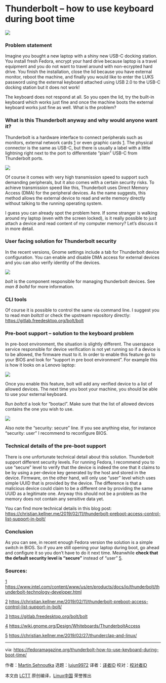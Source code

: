 [#]: collector: (lujun9972)
[#]: translator: ( )
[#]: reviewer: ( )
[#]: publisher: ( )
[#]: url: ( )
[#]: subject: (Thunderbolt – how to use keyboard during boot time)
[#]: via: (https://fedoramagazine.org/thunderbolt-how-to-use-keyboard-during-boot-time/)
[#]: author: (Martin Sehnoutka https://fedoramagazine.org/author/msehnout/)

Thunderbolt – how to use keyboard during boot time
======

![][1]

### Problem statement

Imagine you bought a new laptop with a shiny new USB-C docking station. You install fresh Fedora, encrypt your hard drive because laptop is a travel equipment and you do not want to travel around with non-ecrypted hard drive. You finish the installation, close the lid because you have external monitor, reboot the machine, and finally you would like to enter the LUKS password using the external keyboard attached using USB 2.0 to the USB-C docking station but it does not work!

The keyboard does not respond at all. So you open the lid, try the built-in keyboard which works just fine and once the machine boots the external keyboard works just fine as well. What is the problem?

### What is this Thunderbolt anyway and why would anyone want it?

Thunderbolt is a hardware interface to connect peripherals such as monitors, external network cards [1] or even graphic cards [1]. The physical connector is the same as USB-C, but there is usually a label with a little lightning right next to the port to differentiate “plain” USB-C from Thunderbolt ports.

![][2]

Of course it comes with very high transmission speed to support such demanding peripherals, but it also comes with a certain security risks. To achieve transmission speed like this, Thunderbolt uses Direct Memory Access (DMA) for the peripheral devices. As the name suggests, this method allows the external device to read and write memory directly without talking to the running operating system.

I guess you can already spot the problem here. If some stranger is walking around my laptop (even with the screen locked), is it really possible to just attach a device and read content of my computer memory? Let’s discuss it in more detail.

### User facing solution for Thunderbolt security

In the recent versions, Gnome settings include a tab for Thunderbolt device configuration. You can enable and disable DMA access for external devices and you can also verify identity of the devices.

![][3]

_bolt_ is the component responsible for managing thunderbolt devices. See _man 8 boltd_ for more information.

### CLI tools

Of course it is possible to control the same via command line. I suggest you to read _man boltctl_ or check the upstream repository directly: <https://gitlab.freedesktop.org/bolt/bolt>

### Pre-boot support – solution to the keyboard problem

In pre-boot environment, the situation is slightly different. The userspace service responsible for device verification is not yet running so if a device is to be allowed, the firmware must to it. In order to enable this feature go to your BIOS and look for “support in pre boot environment”. For example this is how it looks on a Lenovo laptop:

![][4]

Once you enable this feature, bolt will add any verified device to a list of allowed devices. The next time you boot your machine, you should be able to use your external keyboard.

Run _boltctl_ a look for “bootacl”. Make sure that the list of allowed devices contains the one you wish to use.

![][5]

Also note the “security: secure” line. If you see anything else, for instance “security: user” I recommend to reconfigure BIOS.

### Technical details of the pre-boot support

There is one unfortunate technical detail about this solution. Thunderbolt support different security levels. For running Fedora, I recommend you to use “secure” level to verify that the device is indeed the one that it claims to be by using a per-device key generated by the host and stored in the device. Firmware, on the other hand, will only use “user” level which uses simple UUID that is provided by the device. The difference is that a malicious device could claim to be a different one by providing the same UUID as a legitimate one. Anyway this should not be a problem as the memory does not contain any sensitive data yet.

You can find more technical details in this blog post: <https://christian.kellner.me/2019/02/11/thunderbolt-preboot-access-control-list-support-in-bolt/>

### Conclusion

As you can see, in recent enough Fedora version the solution is a simple switch in BIOS. So if you are still opening your laptop during boot, go ahead and configure it so you don’t have to do it next time. Meanwhile **check that the default security level is “secure”** instead of “user” [5].

### Sources:

[1] <https://www.intel.com/content/www/us/en/products/docs/io/thunderbolt/thunderbolt-technology-developer.html>

[2] <https://christian.kellner.me/2019/02/11/thunderbolt-preboot-access-control-list-support-in-bolt/>

[3] <https://gitlab.freedesktop.org/bolt/bolt>

[4] <https://wiki.gnome.org/Design/Whiteboards/ThunderboltAccess>

[5] <https://christian.kellner.me/2019/02/27/thunderclap-and-linux/>

--------------------------------------------------------------------------------

via: https://fedoramagazine.org/thunderbolt-how-to-use-keyboard-during-boot-time/

作者：[Martin Sehnoutka][a]
选题：[lujun9972][b]
译者：[译者ID](https://github.com/译者ID)
校对：[校对者ID](https://github.com/校对者ID)

本文由 [LCTT](https://github.com/LCTT/TranslateProject) 原创编译，[Linux中国](https://linux.cn/) 荣誉推出

[a]: https://fedoramagazine.org/author/msehnout/
[b]: https://github.com/lujun9972
[1]: https://fedoramagazine.org/wp-content/uploads/2020/01/header-816x345.png
[2]: https://fedoramagazine.org/wp-content/uploads/2020/01/port-1024x165.jpg
[3]: https://fedoramagazine.org/wp-content/uploads/2020/01/Screenshot-from-2020-01-17-12-47-30.png
[4]: https://fedoramagazine.org/wp-content/uploads/2020/01/bios-1024x389.jpg
[5]: https://fedoramagazine.org/wp-content/uploads/2020/01/Screenshot-from-2020-01-17-13-18-21.png
